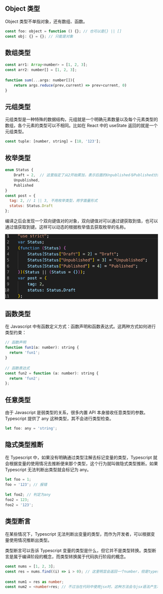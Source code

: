 ## Object 类型

Object 类型不单指对象，还有数组、函数。

```javascript
const foo: object = function () {}; // 也可以是{} || []
const obj: {} = {}; // 只能是对象
```

## 数组类型

```javascript
const arr1: Array<number> = [1, 2, 3];
const arr2: number[] = [1, 2, 3];

function sum(...args: number[]){
    return args.reduce(prev,current) => prev+current, 0)
}
```

## 元组类型

元组类型是一种特殊的数据结构，元组就是一个明确元素数量以及每个元素类型的数组，各个元素的类型可以不相同。比如在 React 中的 useState 返回的就是一个元组类型。

```javascript
const tuple: [number, string] = [18, '123'];
```

## 枚举类型

```javascript
enum Status {
    Draft = 2,  // 这里指定了从2开始累加，表示后面的Unpublished与Published分别是3、4；如果设置的是字符串类型，则无法自增
    Unpublished,
    Published
}
const post = {
  tag: 2, // 1 || 3, 不用枚举类型，用字面量形式
  status: Status.Draft
};
```

编译之后会发现一个双向键值对的对象，双向键值对可以通过键获取到值，也可以通过值获取到键。这样可以动态的根据枚举值去获取枚举的名称。

![](../img/ts/ts-6.png)

## 函数类型

在 Javascript 中有函数定义方式：函数声明和函数表达式。这两种方式如何进行类型约束：

```javascript
// 函数声明
function fun1(a: number): string {
  return 'fun1';
}

// 函数表达式
const fun2 = function (a: number): string {
  return 'fun2';
};
```

## 任意类型

由于 Javascript 是弱类型的关系，很多内置 API 本身接收任意类型的参数。Typescript 提供了 any 这种类型，其不会进行类型检查。

```javascript
let foo: any = 'string';
```

## 隐式类型推断

在 Typescript 中，如果没有明确通过类型注解去标记变量的类型，Typescript 就会根据变量的使用情况去推断便来那个类型，这个行为就叫做隐式类型推断。如果 Typescript 无法判断出类型就会标记为 any。

```javascript
let foo = 1;
foo = '123'; // 报错

let foo2; // 判定为any
foo2 = 123;
foo2 = '123';
```

## 类型断言

在某些情况下，Typescript 无法判断出变量的类型，而作为开发者，可以根据变量使用情况推断出类型。

类型断言可以告诉 Typescript 变量的类型是什么，但它并不是类型转换。类型断言是属于编译阶段的概念，而类型转换属于代码执行阶段的概念。

```typescript
const nums = [1, 2, 3];
const res = nums.find((i) => i > 0); // 这里明显会返回一个number，但是typescript却推断出是一个number或undefined。这时就可以进行 as关键词 或<number>断言，告诉typescript res是一个number

const num1 = res as number;
const num2 = <number>res; // 不过当在代码中使用jsx时，这种方法会与jsx语法产生冲突
```
